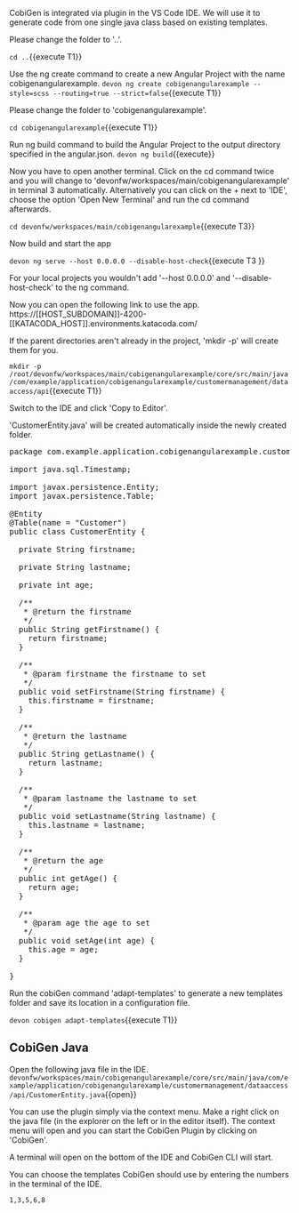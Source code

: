 CobiGen is integrated via plugin in the VS Code IDE. We will use it to generate code from one single java class based on existing templates.


Please change the folder to &#39;..&#39;.

`cd ..`{{execute T1}}


Use the ng create command to create a new Angular Project with the name cobigenangularexample.
`devon ng create cobigenangularexample --style=scss --routing=true --strict=false`{{execute T1}}




Please change the folder to &#39;cobigenangularexample&#39;.

`cd cobigenangularexample`{{execute T1}}


Run ng build command to build the Angular Project to the output directory specified in the angular.json.
`devon ng build`{{execute}}
  



Now you have to open another terminal. Click on the cd command twice and you will change to &#39;devonfw/workspaces/main/cobigenangularexample&#39; in terminal 3 automatically. Alternatively you can click on the + next to &#39;IDE&#39;, choose the option &#39;Open New Terminal&#39; and run the cd command afterwards. 


`cd devonfw/workspaces/main/cobigenangularexample`{{execute T3}}


Now build and start the app
 

`devon ng serve --host 0.0.0.0 --disable-host-check`{{execute T3 }}

For your local projects you wouldn't add '--host 0.0.0.0' and '--disable-host-check' to the ng command.


Now you can open the following link to use the app. 
https://[[HOST_SUBDOMAIN]]-4200-[[KATACODA_HOST]].environments.katacoda.com/
 



If the parent directories aren't already in the project, 'mkdir -p' will create them for you. 

`mkdir -p /root/devonfw/workspaces/main/cobigenangularexample/core/src/main/java/com/example/application/cobigenangularexample/customermanagement/dataaccess/api`{{execute T1}}

Switch to the IDE and click 'Copy to Editor'. 

'CustomerEntity.java' will be created automatically inside the newly created folder.

<pre class="file" data-filename="devonfw/workspaces/main/cobigenangularexample/core/src/main/java/com/example/application/cobigenangularexample/customermanagement/dataaccess/api/CustomerEntity.java">
package com.example.application.cobigenangularexample.customermanagement.dataaccess.api;

import java.sql.Timestamp;

import javax.persistence.Entity;
import javax.persistence.Table;

@Entity
@Table(name = &#34;Customer&#34;)
public class CustomerEntity {

  private String firstname;

  private String lastname;

  private int age;

  /**
   * @return the firstname
   */
  public String getFirstname() {
    return firstname;
  }

  /**
   * @param firstname the firstname to set
   */
  public void setFirstname(String firstname) {
    this.firstname = firstname;
  }

  /**
   * @return the lastname
   */
  public String getLastname() {
    return lastname;
  }

  /**
   * @param lastname the lastname to set
   */
  public void setLastname(String lastname) {
    this.lastname = lastname;
  }

  /**
   * @return the age
   */
  public int getAge() {
    return age;
  }

  /**
   * @param age the age to set
   */
  public void setAge(int age) {
    this.age = age;
  }

}
</pre>



Run the cobiGen command 'adapt-templates' to generate a new templates folder and save its location in a configuration file.

`devon cobigen adapt-templates`{{execute T1}}




## CobiGen Java


Open the following java file in the IDE.
`devonfw/workspaces/main/cobigenangularexample/core/src/main/java/com/example/application/cobigenangularexample/customermanagement/dataaccess/api/CustomerEntity.java`{{open}}

You can use the plugin simply via the context menu. Make a right click on the java file (in the explorer on the left or in the editor itself). The context menu will open and you can start the CobiGen Plugin by clicking on 'CobiGen'.

A terminal will open on the bottom of the IDE and CobiGen CLI will start.

You can choose the templates CobiGen should use by entering the numbers in the terminal of the IDE.

`1,3,5,6,8`


